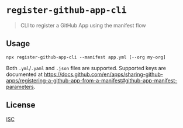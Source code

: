 # `register-github-app-cli`

> CLI to register a GitHub App using the manifest flow

## Usage

```
npx register-github-app-cli --manifest app.yml [--org my-org]
```

Both `.yml`/`.yaml` and `.json` files are supported. Supported keys are documented at https://docs.github.com/en/apps/sharing-github-apps/registering-a-github-app-from-a-manifest#github-app-manifest-parameters.

## License

[ISC](license)